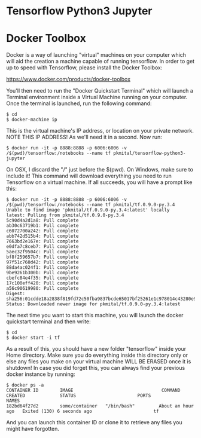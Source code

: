 Tensorflow Python3 Jupyter
==========================

# Docker Toolbox

Docker is a way of launching "virtual" machines on your computer which will aid the creation a machine capable of running tensorflow.  In order to get up to speed with Tensorflow, please install the Docker Toolbox:

https://www.docker.com/products/docker-toolbox

You'll then need to run the "Docker Quickstart Terminal" which will launch a Terminal environment inside a Virtual Machine running on your computer.  Once the terminal is launched, run the following command:

```
$ cd
$ docker-machine ip
```

This is the virtual machine's IP address, or location on your private network.  NOTE THIS IP ADDRESS!  As we'll need it in a second.  Now run:

```
$ docker run -it -p 8888:8888 -p 6006:6006 -v /$(pwd)/tensorflow:/notebooks --name tf pkmital/tensorflow-python3-jupyter
```

On OSX, I discard the "/" just before the $(pwd).  On Windows, make sure to include it!  This command will download everything you need to run Tensorflow on a virtual machine.  If all succeeds, you will have a prompt like this:

```
$ docker run -it -p 8888:8888 -p 6006:6006 -v /$(pwd)/tensorflow:/notebooks --name tf pkmital/tf.0.9.0-py.3.4
Unable to find image 'pkmital/tf.0.9.0-py.3.4:latest' locally
latest: Pulling from pkmital/tf.0.9.0-py.3.4
5c90d4a2d1a8: Pull complete
ab30c63719b1: Pull complete
c6072700a242: Pull complete
abb742d515b4: Pull complete
7663bd2e167e: Pull complete
e0dfa7c8ceb7: Pull complete
5aec32f9504c: Pull complete
bf8f259657b7: Pull complete
97f51c760d42: Pull complete
88da4ac024f1: Pull complete
9be9261b300b: Pull complete
cbefc84e4f35: Pull complete
17c100eff420: Pull complete
a56c90619980: Pull complete
Digest: sha256:01cdde18a2838f819fd72c50fba9837bcde65017bf25261e1c978014c43280e9
Status: Downloaded newer image for pkmital/tf.0.9.0-py.3.4:latest
```

The next time you want to start this machine, you will launch the docker quickstart terminal and then write:

```
$ cd
$ docker start -i tf
```

As a result of this, you should have a new folder "tensorflow" inside your Home directory.  Make sure you do everything inside this directory only or else any files you make on your virtual machine WILL BE ERASED once it is shutdown!  In case you did forget this, you can always find your previous docker instance by running:

```
$ docker ps -a
CONTAINER ID        IMAGE                                 COMMAND             CREATED             STATUS                       PORTS               NAMES
182bd64f27d2        some/container   "/bin/bash"         About an hour ago   Exited (130) 6 seconds ago                       tf
```

And you can launch this container ID or clone it to retrieve any files you might have forgotten.
